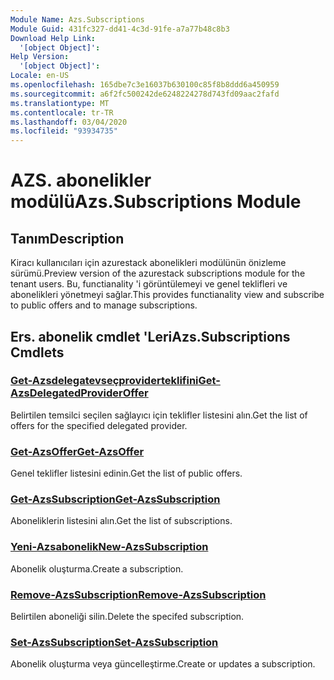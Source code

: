 ```yaml
---
Module Name: Azs.Subscriptions
Module Guid: 431fc327-dd41-4c3d-91fe-a7a77b48c8b3
Download Help Link:
  '[object Object]': 
Help Version:
  '[object Object]': 
Locale: en-US
ms.openlocfilehash: 165dbe7c3e16037b630100c85f8b8ddd6a450959
ms.sourcegitcommit: a6f2fc500242de6248224278d743fd09aac2fafd
ms.translationtype: MT
ms.contentlocale: tr-TR
ms.lasthandoff: 03/04/2020
ms.locfileid: "93934735"
---
```

# <span data-ttu-id="b4542-101">AZS. abonelikler modülü</span><span class="sxs-lookup"><span data-stu-id="b4542-101">Azs.Subscriptions Module</span></span>
## <span data-ttu-id="b4542-102">Tanım</span><span class="sxs-lookup"><span data-stu-id="b4542-102">Description</span></span>
<span data-ttu-id="b4542-103">Kiracı kullanıcıları için azurestack abonelikleri modülünün önizleme sürümü.</span><span class="sxs-lookup"><span data-stu-id="b4542-103">Preview version of the azurestack subscriptions module for the tenant users.</span></span> <span data-ttu-id="b4542-104">Bu, functianality 'i görüntülemeyi ve genel teklifleri ve abonelikleri yönetmeyi sağlar.</span><span class="sxs-lookup"><span data-stu-id="b4542-104">This provides functianality view and subscribe to public offers and to manage subscriptions.</span></span>

## <span data-ttu-id="b4542-105">Ers. abonelik cmdlet 'Leri</span><span class="sxs-lookup"><span data-stu-id="b4542-105">Azs.Subscriptions Cmdlets</span></span>
### [<span data-ttu-id="b4542-106">Get-Azsdelegatevseçproviderteklifini</span><span class="sxs-lookup"><span data-stu-id="b4542-106">Get-AzsDelegatedProviderOffer</span></span>](Get-AzsDelegatedProviderOffer.md)
<span data-ttu-id="b4542-107">Belirtilen temsilci seçilen sağlayıcı için teklifler listesini alın.</span><span class="sxs-lookup"><span data-stu-id="b4542-107">Get the list of offers for the specified delegated provider.</span></span>

### [<span data-ttu-id="b4542-108">Get-AzsOffer</span><span class="sxs-lookup"><span data-stu-id="b4542-108">Get-AzsOffer</span></span>](Get-AzsOffer.md)
<span data-ttu-id="b4542-109">Genel teklifler listesini edinin.</span><span class="sxs-lookup"><span data-stu-id="b4542-109">Get the list of public offers.</span></span>

### [<span data-ttu-id="b4542-110">Get-AzsSubscription</span><span class="sxs-lookup"><span data-stu-id="b4542-110">Get-AzsSubscription</span></span>](Get-AzsSubscription.md)
<span data-ttu-id="b4542-111">Aboneliklerin listesini alın.</span><span class="sxs-lookup"><span data-stu-id="b4542-111">Get the list of subscriptions.</span></span>

### [<span data-ttu-id="b4542-112">Yeni-Azsabonelik</span><span class="sxs-lookup"><span data-stu-id="b4542-112">New-AzsSubscription</span></span>](New-AzsSubscription.md)
<span data-ttu-id="b4542-113">Abonelik oluşturma.</span><span class="sxs-lookup"><span data-stu-id="b4542-113">Create a subscription.</span></span>

### [<span data-ttu-id="b4542-114">Remove-AzsSubscription</span><span class="sxs-lookup"><span data-stu-id="b4542-114">Remove-AzsSubscription</span></span>](Remove-AzsSubscription.md)
<span data-ttu-id="b4542-115">Belirtilen aboneliği silin.</span><span class="sxs-lookup"><span data-stu-id="b4542-115">Delete the specifed subscription.</span></span>

### [<span data-ttu-id="b4542-116">Set-AzsSubscription</span><span class="sxs-lookup"><span data-stu-id="b4542-116">Set-AzsSubscription</span></span>](Set-AzsSubscription.md)
<span data-ttu-id="b4542-117">Abonelik oluşturma veya güncelleştirme.</span><span class="sxs-lookup"><span data-stu-id="b4542-117">Create or updates a subscription.</span></span>

